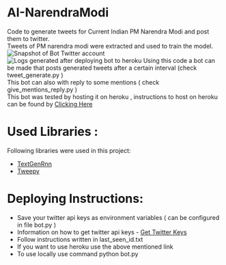 # AI-NarendraModi
Code to generate tweets for Current Indian PM Narendra Modi and post them to twitter.    
Tweets of PM narendra modi were extracted and used to train the model.   
![Snapshot of Bot Twitter account](https://github.com/rohan-aggarwal/AI-NarendraModi/blob/master/Screen%20shots/02-posted-tweets.PNG)
![Logs generated after deploying bot to heroku](https://github.com/rohan-aggarwal/AI-NarendraModi/blob/master/Screen%20shots/01-heroku-logs.PNG)
Using this code a bot can be made that posts generated tweets after a certain interval (check tweet_generate.py )    
This bot can also with reply to some mentions ( check give_mentions_reply.py )        
This bot was tested by hosting it on heroku , instructions to host on heroku can be found by <a href="https://devcenter.heroku.com/articles/git" target="_blank">Clicking Here</a>    

# Used Libraries :
Following libraries were used in this project:    
* <a href="https://github.com/minimaxir/textgenrnn" target="_blank">TextGenRnn</a>
* <a href="https://github.com/tweepy/tweepy" target="_blank">Tweepy</a>    

# Deploying Instructions:
* Save your twitter api keys as environment variables ( can be configured in file bot.py )   
* Information on how to get twitter api keys - <a href="https://themepacific.com/how-to-generate-api-key-consumer-token-access-key-for-twitter-oauth/994/" target="_blank">Get Twitter Keys</a>    
* Follow instructions written in last_seen_id.txt
* If you want to use heroku use the above mentioned link
* To use locally use command python bot.py
